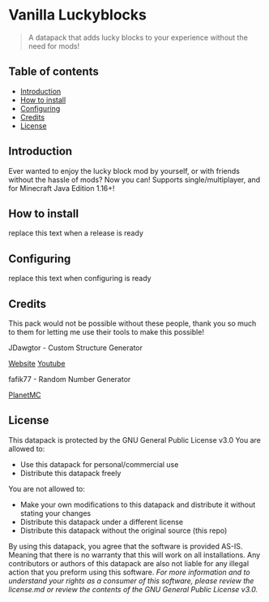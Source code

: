 # Vanilla Luckyblocks
> A datapack that adds lucky blocks to your experience without the need for mods!
## Table of contents
* [Introduction](#introduction)
* [How to install](#how-to-install)
* [Configuring](#configuring)
* [Credits](#credits)
* [License](#license)

## Introduction
Ever wanted to enjoy the lucky block mod by yourself, or with friends without the hassle of mods? Now you can! Supports single/multiplayer, and for Minecraft Java Edition 1.16+!

## How to install
replace this text when a release is ready

## Configuring
replace this text when configuring is ready

## Credits

This pack would not be possible without these people, thank you so much to them for letting me use their tools to make this possible!

JDawgtor - Custom Structure Generator

[Website](https://jdawgtor.com/)
[Youtube](https://www.youtube.com/user/thejdawgtor)

fafik77 - Random Number Generator

[PlanetMC](https://www.planetminecraft.com/member/fafik77/)

## License
This datapack is protected by the GNU General Public License v3.0
You are allowed to:
* Use this datapack for personal/commercial use
* Distribute this datapack freely

You are not allowed to:
* Make your own modifications to this datapack and distribute it without stating your changes
* Distribute this datapack under a different license
* Distribute this datapack without the original source (this repo)

By using this datapack, you agree that the software is provided AS-IS. Meaning that there is no warranty that this will work on all installations. Any contributors or authors of this datapack are also not liable for any illegal action that you preform using this software. 
_For more information and to understand your rights as a consumer of this software, please review the license.md or review the contents of the GNU General Public License v3.0._